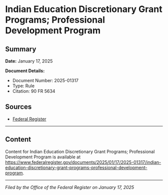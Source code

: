 # Indian Education Discretionary Grant Programs; Professional Development Program

## Summary

**Date:** January 17, 2025

**Document Details:**
- Document Number: 2025-01317
- Type: Rule
- Citation: 90 FR 5634

## Sources
- [Federal Register](https://www.federalregister.gov/documents/2025/01/17/2025-01317/indian-education-discretionary-grant-programs-professional-development-program)

---

## Content

Content for Indian Education Discretionary Grant Programs; Professional Development Program is available at https://www.federalregister.gov/documents/2025/01/17/2025-01317/indian-education-discretionary-grant-programs-professional-development-program.

---

*Filed by the Office of the Federal Register on January 17, 2025*
